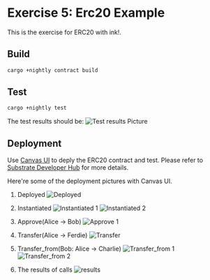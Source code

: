 
# Exercise 5: Erc20 Example

This is the exercise for ERC20 with ink!.

## Build

```sh
cargo +nightly contract build
```

## Test

```sh
cargo +nightly test
```

The test results should be:
![Test results Picture](https://github.com/allcomsh/exercise5-erc20-example/blob/main/test-result.jpeg)

## Deployment

Use [Canvas UI](https://paritytech.github.io/canvas-ui/#/) to deply the ERC20 contract and test.
Please refer to [Substrate Developer Hub](https://substrate.dev/substrate-contracts-workshop/#/0/deploy-contract?id=upload-contract-code-and-instantiate-a-contract-on-the-blockchain) for more details.

Here're some of the deployment pictures with Canvas UI.

1) Deployed
![Deployed](https://github.com/allcomsh/exercise5-erc20-example/blob/main/res/d1.jpg)

2) Instantiated
![Instantiated 1](https://github.com/allcomsh/exercise5-erc20-example/blob/main/res/d4.jpg)
![Instantiated 2](https://github.com/allcomsh/exercise5-erc20-example/blob/main/res/d2.jpg)

3) Approve(Alice -> Bob)
![Approve 1](https://github.com/allcomsh/exercise5-erc20-example/blob/main/res/d6.jpg)

4) Transfer(Alice -> Ferdie)
![Transfer](https://github.com/allcomsh/exercise5-erc20-example/blob/main/res/d7.jpg)

5) Transfer_from(Bob: Alice -> Charlie)
![Transfer_from 1](https://github.com/allcomsh/exercise5-erc20-example/blob/main/res/d8.jpg)
![Transfer_from 2](https://github.com/allcomsh/exercise5-erc20-example/blob/main/res/d9.jpg)

6) The results of calls
![results](https://github.com/allcomsh/exercise5-erc20-example/blob/main/res/dx.jpg)
